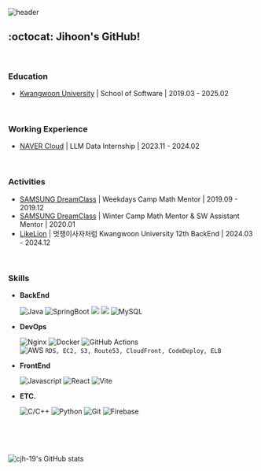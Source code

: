 ![header](https://capsule-render.vercel.app/api?type=cylinder&color=e7dcbc&height=70&section=header&text=JIHOON%20CHOI's%20Github&fontSize=20&fontColor=523220)

## :octocat: Jihoon's GitHub!

<br />

### Education
-  [Kwangwoon University](https://www.kw.ac.kr/ko/) | School of Software | 2019.03 - 2025.02

<br />

### Working Experience
- [NAVER Cloud](https://www.navercloudcorp.com/#) | LLM Data Internship | 2023.11 - 2024.02

<br />

### Activities
- [SAMSUNG DreamClass](https://www.dreamclass.org/index.do) | Weekdays Camp Math Mentor | 2019.09 - 2019.12
- [SAMSUNG DreamClass](https://www.dreamclass.org/index.do) | Winter Camp Math Mentor & SW Assistant Mentor | 2020.01
- [LikeLion](https://likelion.university) | 멋쟁이사자처럼 Kwangwoon University 12th BackEnd | 2024.03 - 2024.12

<br />

### Skills
- **BackEnd**

  ![Java](https://img.shields.io/badge/java-%23ED8B00.svg?style=flat&logo=openjdk&logoColor=white)
  ![SpringBoot](https://img.shields.io/badge/springboot-6DB33F?style=flat&logo=springboot&logoColor=white)
  <img src="https://img.shields.io/badge/Spring Data JPA-6DB33F?style=flat&logo=Spring Data JPA&logoColor=white"/>
  <img src="https://img.shields.io/badge/Spring Security-6DB33F?style=flat&logo=Spring Security&logoColor=white">
  ![MySQL](https://img.shields.io/badge/MySQL-%234479A1.svg?style=flat&logo=mysql&logoColor=white)

- **DevOps**

  ![Nginx](https://img.shields.io/badge/Nginx-%23009639.svg?style=flat&logo=nginx&logoColor=white)
  ![Docker](https://img.shields.io/badge/Docker-%232496ED.svg?style=flat&logo=docker&logoColor=white)
  ![GitHub Actions](https://img.shields.io/badge/GitHub%20Actions-%232088FF.svg?style=flat&logo=github-actions&logoColor=white)
  <br/>
  ![AWS](https://img.shields.io/badge/AWS-%23FF9900.svg?style=flat&logo=amazon-web-services&logoColor=white)
    `RDS, EC2, S3, Route53, CloudFront, CodeDeploy, ELB`

- **FrontEnd**
  
  ![Javascript](https://img.shields.io/badge/JavaScript-F7DF1E?style=flat&logo=JavaScript&logoColor=white)
  ![React](https://img.shields.io/badge/React-%2361DAFB.svg?style=flat&logo=react&logoColor=white)
  ![Vite](https://img.shields.io/badge/Vite-%23646CFF.svg?style=flat&logo=vite&logoColor=white)

- **ETC.**

  ![C/C++](https://img.shields.io/badge/c++-%2300599C.svg?style=flat&logo=c%2B%2B&logoColor=white)
  ![Python](https://img.shields.io/badge/python-3776AB?style=flat&logo=python&logoColor=white)
  ![Git](https://img.shields.io/badge/Git-F05032?style=flat&logo=git&logoColor=white)
  ![Firebase](https://img.shields.io/badge/Firebase-FFCA28?style=flat&logo=firebase&logoColor=white)

<br />

<br />
<br />

<p>
  <img src="https://github-readme-stats.vercel.app/api?username=cjh-19&show_icons=true&theme=tokyonight" alt="cjh-19's GitHub stats"><br>
</p>

